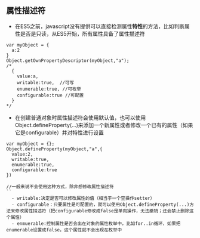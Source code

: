 ## 属性描述符

- 在ES5之前，javascript没有提供可以直接检测属性**特性**的方法，比如判断属性是否是只读，从ES5开始，所有属性具备了属性描述符
```
var myObject = {
  a:2
}
Object.getOwnPropertyDescriptor(myObject,"a");
/*
  {
    value:a,
    writable:true,  //可写
    enumerable:true, //可枚举
    configurable:true //可配置
  }
*/
```
- 在创建普通对象时属性描述符会使用默认值，也可以使用Object.defineProperty(...)来添加一个新属性或者修改一个已有的属性（如果它是configurable）并对特性进行设置
```
var myObject = {};
Object.defineProperty(myObject,"a",{
  value:2,
  writable:true,
  enumerable:true,
  configurable:true
})

//一般来说不会使用这种方式，除非想修改属性描述符
``
  - writable:决定是否可以修改属性的值（相当于一个空操作setter）
  - configurable：只要属性是可配置的，就可以使用Object.defineProperty(...)方法来修改属性描述符（把configurable修改成false是单向操作，无法撤销；还会禁止删除这个属性）
  - enmuerable:控制属性是否会出在对象的属性枚举中，比如for..in循环，如果把enumerable设置成false，这个属性就不会出现在枚举中